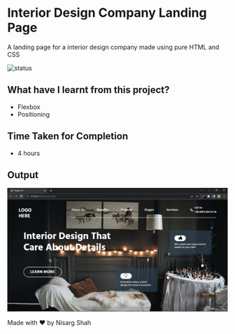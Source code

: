 # Interior Design Company Landing Page
A landing page for a interior design company made using pure HTML and CSS

![status](https://img.shields.io/badge/status-ongoing-green)

## What have I learnt from this project?
- Flexbox
- Positioning

## Time Taken for Completion
- 4 hours

<!-- ### Checkout the Project here : [softwareserviceprovider](https://softwareserviceprovider.netlify.app/) -->

## Output
![output](output.png)

Made with ❤️ by Nisarg Shah


